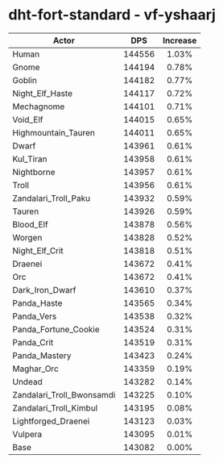 # dht-fort-standard - vf-yshaarj
| Actor | DPS | Increase |
|---|:---:|:---:|
|Human|144556|1.03%|
|Gnome|144194|0.78%|
|Goblin|144182|0.77%|
|Night_Elf_Haste|144117|0.72%|
|Mechagnome|144101|0.71%|
|Void_Elf|144015|0.65%|
|Highmountain_Tauren|144011|0.65%|
|Dwarf|143961|0.61%|
|Kul_Tiran|143958|0.61%|
|Nightborne|143957|0.61%|
|Troll|143956|0.61%|
|Zandalari_Troll_Paku|143932|0.59%|
|Tauren|143926|0.59%|
|Blood_Elf|143878|0.56%|
|Worgen|143828|0.52%|
|Night_Elf_Crit|143818|0.51%|
|Draenei|143672|0.41%|
|Orc|143672|0.41%|
|Dark_Iron_Dwarf|143610|0.37%|
|Panda_Haste|143565|0.34%|
|Panda_Vers|143538|0.32%|
|Panda_Fortune_Cookie|143524|0.31%|
|Panda_Crit|143519|0.31%|
|Panda_Mastery|143423|0.24%|
|Maghar_Orc|143359|0.19%|
|Undead|143282|0.14%|
|Zandalari_Troll_Bwonsamdi|143225|0.10%|
|Zandalari_Troll_Kimbul|143195|0.08%|
|Lightforged_Draenei|143123|0.03%|
|Vulpera|143095|0.01%|
|Base|143082|0.00%|
